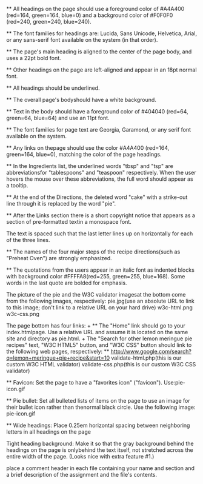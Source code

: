 
** All headings on  the  page  should  use  a  foreground  color  of  #A4A400  (red=164,  green=164,  blue=0)
and  a background  color  of  #F0F0F0  (red=240,  green=240,  blue=240).

** The  font  families  for  headings  are:  Lucida, Sans Unicode, Helvetica, Arial, or any sans-serif font available on the system (in that order).

** The page's main heading is aligned to the center of the page body, and uses a 22pt bold font.

** Other headings on the page are left-aligned and appear in an 18pt normal font.

** All headings should be underlined.

** The overall page's bodyshould have a white background.

** Text in the body should have a foreground color of #404040 (red=64, green=64, blue=64) and use an 11pt font.

** The font families for page text are Georgia, Garamond, or any serif font available on the system.

** Any links on thepage should use the color #A4A400 (red=164, green=164, blue=0), matching the color of the page headings.


** In the Ingredients list, the underlined words "tbsp" and "tsp" are abbreviationsfor "tablespoons" and "teaspoon" respectively. When the user hovers the mouse over these abbreviations, the full word should appear as a tooltip.


** At the end of the Directions, the deleted word "cake" with a strike-out line through it is replaced by the word "pie".


** After  the  Links  section  there  is  a  short copyright  notice that  appears  as  a  section  of pre-formatted  textin  a monospace font. 


The text is spaced such that the last letter lines up on horizontally for each of the three lines.

** The names of the four major steps of the recipe directions(such as "Preheat Oven") are strongly emphasized. 

** The quotations from the users appear in an  italic font  as indented blocks with background color #FFFFA8(red=255, green=255, blue=168). Some words in the last quote are bolded for emphasis.

The picture of the pie and the W3C validator imagesat the bottom come from the following images, respectively: 
	pie.jpg(use an absolute URL to link to this image; don't link to a relative URL on your hard drive)
	w3c-html.png
	w3c-css.png

The page bottom has four links:
	+ ** The "Home" link should go to your index.htmlpage. Use a relative URL and assume it is located on the same site and directory as pie.html.
 	+ The "Search for other lemon meringue pie recipes" text, "W3C HTML5" button, and "W3C CSS" button should link to the following web pages, 
 		respectively:
 			** http://www.google.com/search?q=lemon+meringue+pie+recipe&start=10
 			validate-html.php(this is our custom W3C HTML validator)
 			validate-css.php(this is our custom W3C CSS validator)

** Favicon: Set the page to have a "favorites icon" ("favicon"). Use:pie-icon.gif

** Pie bullet: Set all bulleted lists of items on the page to use an image for their bullet icon rather than thenormal black circle. Use the following image: pie-icon.gif

** Wide headings: Place 0.25em horizontal spacing between neighboring letters in all headings on the page

Tight heading background: Make it so that the gray background behind the headings on the page is onlybehind the text itself, not stretched across the entire width of the page. (Looks nice with extra feature #1.)

place a comment header in each file containing your name and section and a brief description of the assignment and the file's contents.
